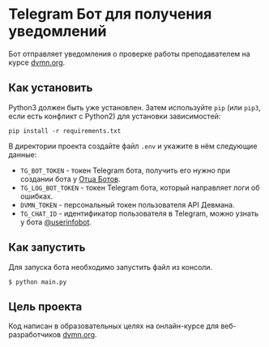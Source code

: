 # Telegram Бот для получения уведомлений
Бот отправляет уведомления о проверке работы преподавателем на курсе [dvmn.org](https://dvmn.org/).

## Как установить
Python3 должен быть уже установлен.
Затем используйте `pip` (или `pip3`, если есть конфликт с Python2) для установки зависимостей:
```
pip install -r requirements.txt
```
В директории проекта создайте файл `.env` и укажите в нём следующие данные:

* `TG_BOT_TOKEN` - токен Telegram бота, получить его нужно при создании бота у [Отца Ботов](https://telegram.me/BotFather).
* `TG_LOG_BOT_TOKEN` - токен Telegram бота, который направляет логи об ошибках. 
* `DVMN_TOKEN` - персональный токен пользователя API Девмана. 
* `TG_CHAT_ID` - идентификатор пользователя в Telegram, можно узнать у бота [@userinfobot](https://t.me/userinfobot).


## Как запустить
Для запуска бота необходимо запустить файл из консоли.

```
$ python main.py
```

## Цель проекта
Код написан в образовательных целях на онлайн-курсе для веб-разработчиков [dvmn.org](https://dvmn.org/).
